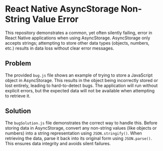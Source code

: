 # React Native AsyncStorage Non-String Value Error

This repository demonstrates a common, yet often silently failing, error in React Native applications when using AsyncStorage.  AsyncStorage only accepts strings; attempting to store other data types (objects, numbers, etc.) results in data loss without clear error messages.

## Problem
The provided `bug.js` file shows an example of trying to store a JavaScript object in AsyncStorage.  This results in the object being incorrectly stored or lost entirely, leading to hard-to-detect bugs.  The application will run without explicit errors, but the expected data will not be available when attempting to retrieve it.

## Solution
The `bugSolution.js` file demonstrates the correct way to handle this.  Before storing data in AsyncStorage, convert any non-string values (like objects or numbers) into a string representation using `JSON.stringify()`. When retrieving the data, parse it back into its original form using `JSON.parse()`. This ensures data integrity and avoids silent failures.